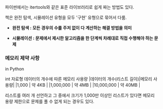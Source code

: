 파이썬에서는 itertools와 같은 표준 라이브러리로 쉽게 짜는 방법도 있다.

책은 완전 탐색, 시뮬레이션 유형을 모두 '구현' 유형으로 묶어서 다룸.

* __완전 탐색 : 모든 경우의 수를 주저 없이 다 계산하는 해결 방법을 의미__

* __시뮬레이션 : 문제에서 제시한 알고리즘을 한 단계씩 차례대로 직접 수행해야 하는 문제__

### 메모리 제약 사항
in Python

int 자료형 데이터의 개수에 따른 메모리 사용량
|데이터의 개수(리스트 길이)|메모리 사용량|
|1,000 | 약 4KB |
|1,000,000 | 약 4MB |
|10,000,000 | 약 40MB |

리스트를 여러 개 선언하고 그 중에서 크기가 1,000만 이상인 리스트가 있다면 메모리 용량 제한으로 문제를 풀 수 없게 되는 경우도 있다.
